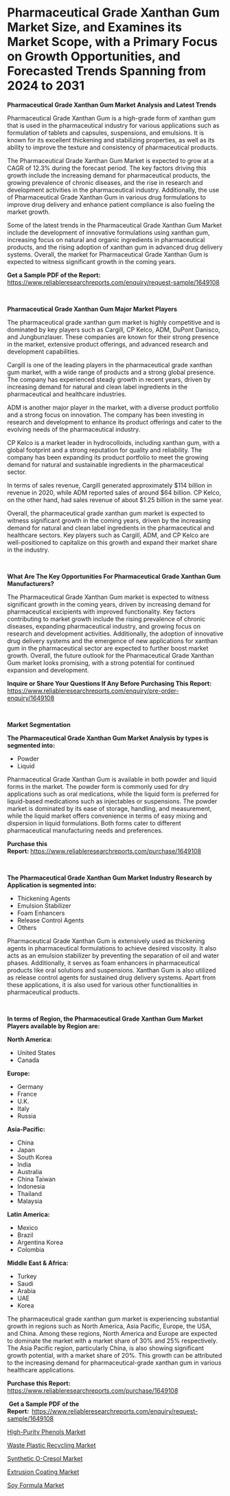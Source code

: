 <p><h1>Pharmaceutical Grade Xanthan Gum Market Size, and Examines its Market Scope, with a Primary Focus on Growth Opportunities, and Forecasted Trends Spanning from 2024 to 2031</h1></p><p><strong>Pharmaceutical Grade Xanthan Gum Market Analysis and Latest Trends</strong></p>
<p><p>Pharmaceutical Grade Xanthan Gum is a high-grade form of xanthan gum that is used in the pharmaceutical industry for various applications such as formulation of tablets and capsules, suspensions, and emulsions. It is known for its excellent thickening and stabilizing properties, as well as its ability to improve the texture and consistency of pharmaceutical products.</p><p>The Pharmaceutical Grade Xanthan Gum Market is expected to grow at a CAGR of 12.3% during the forecast period. The key factors driving this growth include the increasing demand for pharmaceutical products, the growing prevalence of chronic diseases, and the rise in research and development activities in the pharmaceutical industry. Additionally, the use of Pharmaceutical Grade Xanthan Gum in various drug formulations to improve drug delivery and enhance patient compliance is also fueling the market growth.</p><p>Some of the latest trends in the Pharmaceutical Grade Xanthan Gum Market include the development of innovative formulations using xanthan gum, increasing focus on natural and organic ingredients in pharmaceutical products, and the rising adoption of xanthan gum in advanced drug delivery systems. Overall, the market for Pharmaceutical Grade Xanthan Gum is expected to witness significant growth in the coming years.</p></p>
<p><strong>Get a Sample PDF of the Report:&nbsp;</strong> <a href="https://www.reliableresearchreports.com/enquiry/request-sample/1649108">https://www.reliableresearchreports.com/enquiry/request-sample/1649108</a></p>
<p>&nbsp;</p>
<p><strong>Pharmaceutical Grade Xanthan Gum Major Market Players</strong></p>
<p><p>The pharmaceutical grade xanthan gum market is highly competitive and is dominated by key players such as Cargill, CP Kelco, ADM, DuPont Danisco, and Jungbunzlauer. These companies are known for their strong presence in the market, extensive product offerings, and advanced research and development capabilities.</p><p>Cargill is one of the leading players in the pharmaceutical grade xanthan gum market, with a wide range of products and a strong global presence. The company has experienced steady growth in recent years, driven by increasing demand for natural and clean label ingredients in the pharmaceutical and healthcare industries.</p><p>ADM is another major player in the market, with a diverse product portfolio and a strong focus on innovation. The company has been investing in research and development to enhance its product offerings and cater to the evolving needs of the pharmaceutical industry.</p><p>CP Kelco is a market leader in hydrocolloids, including xanthan gum, with a global footprint and a strong reputation for quality and reliability. The company has been expanding its product portfolio to meet the growing demand for natural and sustainable ingredients in the pharmaceutical sector.</p><p>In terms of sales revenue, Cargill generated approximately $114 billion in revenue in 2020, while ADM reported sales of around $64 billion. CP Kelco, on the other hand, had sales revenue of about $1.25 billion in the same year.</p><p>Overall, the pharmaceutical grade xanthan gum market is expected to witness significant growth in the coming years, driven by the increasing demand for natural and clean label ingredients in the pharmaceutical and healthcare sectors. Key players such as Cargill, ADM, and CP Kelco are well-positioned to capitalize on this growth and expand their market share in the industry.</p></p>
<p>&nbsp;</p>
<p><strong>What Are The Key Opportunities For Pharmaceutical Grade Xanthan Gum Manufacturers?</strong></p>
<p><p>The Pharmaceutical Grade Xanthan Gum market is expected to witness significant growth in the coming years, driven by increasing demand for pharmaceutical excipients with improved functionality. Key factors contributing to market growth include the rising prevalence of chronic diseases, expanding pharmaceutical industry, and growing focus on research and development activities. Additionally, the adoption of innovative drug delivery systems and the emergence of new applications for xanthan gum in the pharmaceutical sector are expected to further boost market growth. Overall, the future outlook for the Pharmaceutical Grade Xanthan Gum market looks promising, with a strong potential for continued expansion and development.</p></p>
<p><strong>Inquire or Share Your Questions If Any Before Purchasing This Report:</strong> <a href="https://www.reliableresearchreports.com/enquiry/pre-order-enquiry/1649108">https://www.reliableresearchreports.com/enquiry/pre-order-enquiry/1649108</a></p>
<p>&nbsp;</p>
<p><strong>Market Segmentation</strong></p>
<p><strong>The Pharmaceutical Grade Xanthan Gum Market Analysis by types is segmented into:</strong></p>
<p><ul><li>Powder</li><li>Liquid</li></ul></p>
<p><p>Pharmaceutical Grade Xanthan Gum is available in both powder and liquid forms in the market. The powder form is commonly used for dry applications such as oral medications, while the liquid form is preferred for liquid-based medications such as injectables or suspensions. The powder market is dominated by its ease of storage, handling, and measurement, while the liquid market offers convenience in terms of easy mixing and dispersion in liquid formulations. Both forms cater to different pharmaceutical manufacturing needs and preferences.</p></p>
<p><strong>Purchase this Report:&nbsp;</strong><a href="https://www.reliableresearchreports.com/purchase/1649108">https://www.reliableresearchreports.com/purchase/1649108</a></p>
<p>&nbsp;</p>
<p><strong>The Pharmaceutical Grade Xanthan Gum Market Industry Research by Application is segmented into:</strong></p>
<p><ul><li>Thickening Agents</li><li>Emulsion Stabilizer</li><li>Foam Enhancers</li><li>Release Control Agents</li><li>Others</li></ul></p>
<p><p>Pharmaceutical Grade Xanthan Gum is extensively used as thickening agents in pharmaceutical formulations to achieve desired viscosity. It also acts as an emulsion stabilizer by preventing the separation of oil and water phases. Additionally, it serves as foam enhancers in pharmaceutical products like oral solutions and suspensions. Xanthan Gum is also utilized as release control agents for sustained drug delivery systems. Apart from these applications, it is also used for various other functionalities in pharmaceutical products.</p></p>
<p>&nbsp;</p>
<p><strong>In terms of Region, the Pharmaceutical Grade Xanthan Gum Market Players available by Region are:</strong></p>
<p>
    <p> <strong> North America: </strong>
        <ul>
            <li>United States</li>
            <li>Canada</li>
        </ul>
        </p> 
    <p> <strong> Europe: </strong>
        <ul>
            <li>Germany</li>
            <li>France</li>
            <li>U.K.</li>
            <li>Italy</li>
            <li>Russia</li>
        </ul>
        </p> 
    <p> <strong> Asia-Pacific: </strong>
        <ul>
            <li>China</li>
            <li>Japan</li>
            <li>South Korea</li>
            <li>India</li>
            <li>Australia</li>
            <li>China Taiwan</li>
            <li>Indonesia</li>
            <li>Thailand</li>
            <li>Malaysia</li>
        </ul>
        </p> 
    <p> <strong> Latin America: </strong>
        <ul>
            <li>Mexico</li>
            <li>Brazil</li>
            <li>Argentina Korea</li>
            <li>Colombia</li>
        </ul>
        </p> 
    <p> <strong> Middle East & Africa: </strong>
        <ul>
            <li>Turkey</li>
            <li>Saudi</li>
            <li>Arabia</li>
            <li>UAE</li>
            <li>Korea</li>
        </ul>
    </p>
    </p>
<p><p>The pharmaceutical grade xanthan gum market is experiencing substantial growth in regions such as North America, Asia Pacific, Europe, the USA, and China. Among these regions, North America and Europe are expected to dominate the market with a market share of 30% and 25% respectively. The Asia Pacific region, particularly China, is also showing significant growth potential, with a market share of 20%. This growth can be attributed to the increasing demand for pharmaceutical-grade xanthan gum in various healthcare applications.</p></p>
<p><strong>Purchase this Report: </strong><a href="https://www.reliableresearchreports.com/purchase/1649108">https://www.reliableresearchreports.com/purchase/1649108</a></p>
<p>&nbsp;<strong>Get a Sample PDF of the Report:&nbsp;&nbsp;</strong><a href="https://www.reliableresearchreports.com/enquiry/request-sample/1649108">https://www.reliableresearchreports.com/enquiry/request-sample/1649108</a></p>
<p><strong></strong></p>
<p><p><a href="https://github.com/vimar16th/Market-Research-Report-List-3/blob/main/high-purity-phenols-market.md">High-Purity Phenols Market</a></p><p><a href="https://medium.com/@samirmayert_36715/waste-plastic-recycling-market-research-report-its-history-and-forecast-2024-to-2031-21ad98a2806a">Waste Plastic Recycling Market</a></p><p><a href="https://github.com/luckyshygirl/Market-Research-Report-List-3/blob/main/synthetic-o-cresol-market.md">Synthetic O-Cresol Market</a></p><p><a href="https://medium.com/@clevehilll2023/analyzing-extrusion-coating-market-global-industry-perspective-and-forecast-2024-to-2031-2f08af77ae30">Extrusion Coating Market</a></p><p><a href="https://medium.com/@larryschmidt42/decoding-soy-formula-market-metrics-market-share-trends-and-growth-patterns-74d768dcb5e2">Soy Formula Market</a></p></p>